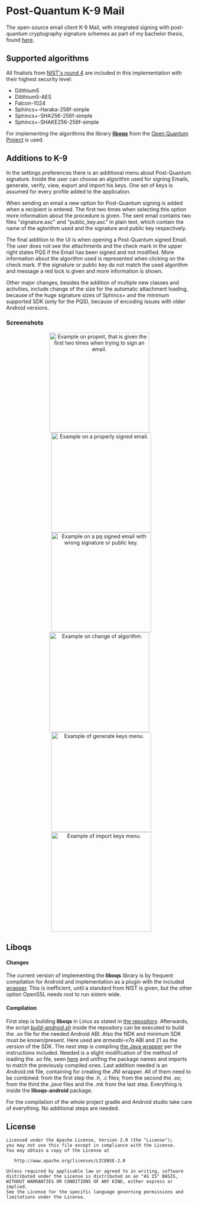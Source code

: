 # Post-Quantum K-9 Mail 
The open-source email client K-9 Mail, with integrated signing with post-quantum cryptography signature schemes as part of my bachelor thesis, found [here](TODO).

## Supported algorithms
All finalists from [NIST's round 4](TODO) are included in this implementation with their highest security level:
- Dilithium5
- Dilithium5-AES
- Falcon-1024
- Sphincs+-Haraka-256f-simple
- Sphincs+-SHA256-256f-simple
- Sphincs+-SHAKE256-256f-simple

For implementing the algorithms the library [**liboqs**](TODO) from the [Open Quantum Project](TODO) is used. 

## Additions to K-9 

In the settings preferences there is an additional menu about Post-Quantum signature. Inside the user can choose an algorithm used for signing Emails, generate, verify, view, export and import his keys. One set of keys is assumed for every profile added to the application.

When sending an email a new option for Post-Quantum signing is added when a recipient is entered. The first two times when selecting this option more information about the procedure is given. The sent email contains two files "signature.asc" and "public_key.asc" in plain text, which contain the name of the aglorithm used and the signature and public key respectively.

The final addition to the UI is when opening a Post-Quantum signed Email. The user does not see the attachments and the check mark in the upper right states PQS if the Email has been signed and not modified. More information about the algorithm used is represented when clicking on the check mark. If the signature or public key do not match the used algorithm and message a red lock is given and more information is shown.

Other major changes, besides the addition of multiple new classes and activities, include change of the size for the automatic attachment loading, because of the huge signature sizes of Sphincs+ and the minimum supported SDK (only for the PQS), because of encoding issues with older Android versions.

### Screenshots

<p float="left" align="middle">
<img src="/images/screenshots/pqk9_1.jpg" width="270" alt="Example on propmt, that is given the first two times when trying to sign an email."/>
<img src="/images/screenshots/pqk9_2.jpg" width="270" alt="Example on a properly signed email." style="margin-left:10px"/>
<img src="/images/screenshots/pqk9_3.jpg" width="270" alt="Example on a pq signed email with wrong signature or public key." style="margin-left:10px"/>
<img src="/images/screenshots/pqk9_4.jpg" width="270" alt="Example on change of algorithm."/>
<img src="/images/screenshots/pqk9_5.jpg" width="270" alt="Example of generate keys menu." style="margin-left:10px"/>
<img src="/images/screenshots/pqk9_6.jpg" width="270" alt="Example of import keys menu." style="margin-left:10px"/>
</p>

## Liboqs 

#### Changes

The current version of implementing the **liboqs** library is by frequent compilation for Android and implementation as a plugin with the included [wrapper](TODO). This is inefficient, until a standard from NIST is given, but the other option OpenSSL needs root to run sistem wide. 

#### Compilation

First step is building **liboqs** in Linux as stated in [the repository](TODO). 
Afterwards, the script [*build-android.sh*](https://github.com/open-quantum-safe/liboqs/blob/main/scripts/build-android.sh) inside the repository can be executed to build the *.so* file for the needed Android ABI. Also the NDK and minimum SDK must be known/present. Here used are *armeabi-v7a* ABI and 21 as the version of the SDK. 
The next step is compiling [the Java wrapper](TODO) per the instructions included. Needed is a slight modification of the method of loading the *.so* file, seen [here](TODO) and unifing the package names and imports to match the previously compiled ones. 
Last addition needed is an *Android.mk* file, containing for creating the JNI wrapper. 
All of them need to be combined: from the first step the *.h*, *.c* files; from the second the *.so*; from the third the *.java* files and the *.mk* from the last step. Everything is inside the **liboqs-android** package.


For the compilation of the whole project gradle and Android studio take care of everything. No additional steps are needed.

## License

    Licensed under the Apache License, Version 2.0 (the "License");
    you may not use this file except in compliance with the License.
    You may obtain a copy of the License at

       http://www.apache.org/licenses/LICENSE-2.0

    Unless required by applicable law or agreed to in writing, software
    distributed under the License is distributed on an "AS IS" BASIS,
    WITHOUT WARRANTIES OR CONDITIONS OF ANY KIND, either express or implied.
    See the License for the specific language governing permissions and
    limitations under the License.
